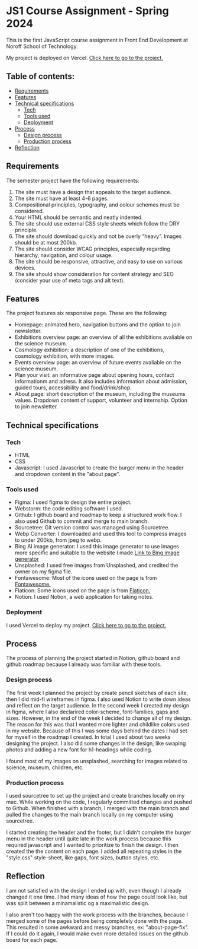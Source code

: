 # JS1 Course Assignment - Spring 2024
This is the first JavaScript course assignment in Front End Development at Noroff School of Technology.

My project is deployed on Vercel. [Click here to go to the project.](https://js-ca-spring-ingrid-ornum.vercel.app/)

## Table of contents:
- [Requirements](#requirements)
- [Features](#features)
- [Technical specifications](#technical-specifications)
  - [Tech](#tech)
  - [Tools used](#tools-used)
  - [Deployment](#deployment)
- [Process](#process)
  - [Design process](#design-process)
  - [Production process](#production-process)
- [Reflection](#reflection)

## Requirements
The semester project have the following requirements:

1. The site must have a design that appeals to the target audience.
2. The site must have at least 4-6 pages.
3. Compositional principles, typography, and colour schemes must be considered.
4. Your HTML should be semantic and neatly indented.
5. The site should use external CSS style sheets which follow the DRY principle.
6. The site should download quickly and not be overly “heavy”. Images should be at most
200kb.
7. The site should consider WCAG principles, especially regarding hierarchy, navigation,
and colour usage.
8. The site should be responsive, attractive, and easy to use on various devices.
9. The site should show consideration for content strategy and SEO (consider your use of
meta tags and alt text).

## Features
The project features six responsive page. These are the following:
- Homepage: animated hero, navigation buttons and the option to join newsletter.
- Exhibitions overview page: an overview of all the exhibitions avaliable on the science museum.
- Cosmology exhibition: a description of one of the exhibitions, cosmology exhibition, with more images.
- Events overview page: an overview of future events avaliable on the science museum.
- Plan your visit: an informative page about opening hours, contact informationm and adress. It also includes information about admission, guided tours, accessibility and food/drink/shop.
- About page: short description of the museum, including the museums values. Dropdown content of support, volunteer and internship. Option to join newsletter.

## Technical specifications

### Tech
- HTML
- CSS
- Javascript: I used Javascript to create the burger menu in the header and dropdown content in the "about page".

### Tools used
- Figma: I used figma to design the entire project. 
- Webstorm: the code editing software I used.
- Github: I github board and roadmap to keep a structured work flow. I also used Github to commit and merge to main branch.
- Sourcetree: Git version control was managed using Sourcetree.
- Webp Converter: I downloaded and used this tool to compress images to under 200kb, from jpeg to webp.
- Bing AI image generator: I used this image generator to use images more specific and suitable to the website I made.[Link to Bing image generator](https://www.bing.com/images/create?FORM=GDPGLP)
- Unsplashed: I used free images from Unsplashed, and credited the owner on my figma file.
- Fontawesome: Most of the icons used on the page is from [Fontawesome.](https://fontawesome.com/icons)
- Flaticon: Some icons used on the page is from [Flaticon.](https://www.flaticon.com/)
- Notion: I used Notion, a web application for taking notes.

### Deployment 
I used Vercel to deploy my project. [Click here to go to the project.](https://semester-project-2023.vercel.app/)
  
## Process
The process of planning the project started in Notion, github board and github roadmap because I already was familiar with these tools.

### Design process
The first week I planned the project by create pencil sketches of each site, then I did mid-fi wireframes in figma. I also used Notion to write down ideas and reflect on the target audience. In the second week I created my design in figma, where I also declarired color-scheme, font-famliies, gaps and sizes. However, in the end of the week I decided to change all of my design. The reason for this was that I wanted more lighter and childlike colors used in my website. Because of this I was some days behind the dates I had set for myself in the roadmap I created. In total I used about two weeks designing the project. I also did some changes in the design, like swaping photos and adding a new font for h1-headings while coding.

I found most of my images on unsplashed, searching for images related to science, museum, children, etc.

### Production process
I used sourcetree to set up the project and create branches locally on my mac. While working on the code, I regularly committed changes and pushed to Github. When finished with a branch, I merged with the main branch and pulled the changes to the main branch locally on my computer using sourcetree. 

I started creating the header and the footer, but I didn't complete the burger menu in the header until quite late in the work process because this required javascript and I wanted to prioritize to finish the design. I then created the the content on each page. I added all repeating styles in the "style.css" style-sheet, like gaps, font sizes, button styles, etc. 

## Reflection
I am not satisfied with the design I ended up with, even though I already changed it one time. I had many ideas of how the page could look like, but was split between a minamalistic og a maximalistic design.

I also aren't too happy with the work process with the branches, because I merged some of the pages before being completely done with the page. This resulted in some awkward and messy branches, ex: "about-page-fix". If I could do it again, I would make even more detailed issues on the github board for each page. 
